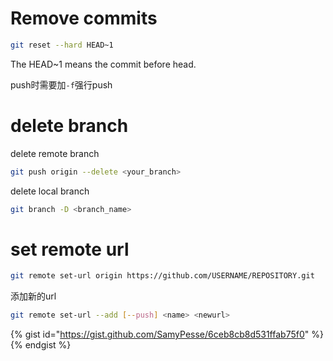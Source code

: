 # Remove commits

```bash
git reset --hard HEAD~1
```

The HEAD~1 means the commit before head.

push时需要加`-f`强行push

# delete branch

delete remote branch

```bash
git push origin --delete <your_branch>
```

delete local branch

```bash
git branch -D <branch_name>
```

# set remote url

```bash
git remote set-url origin https://github.com/USERNAME/REPOSITORY.git
```

添加新的url

```bash
git remote set-url --add [--push] <name> <newurl>
```

{% gist id="https://gist.github.com/SamyPesse/6ceb8cb8d531ffab75f0" %}{% endgist %}





